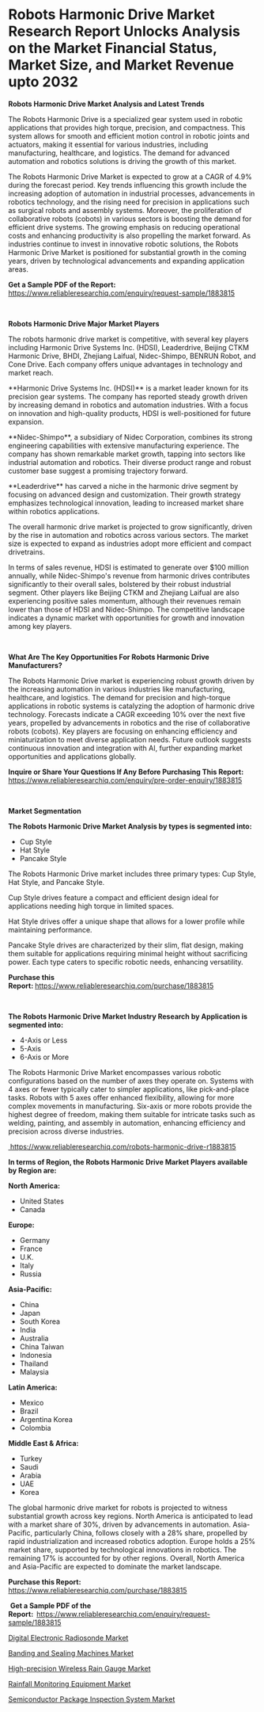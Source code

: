 <p><h1>Robots Harmonic Drive Market Research Report Unlocks Analysis on the Market Financial Status, Market Size, and Market Revenue upto 2032</h1></p><p><strong>Robots Harmonic Drive Market Analysis and Latest Trends</strong></p>
<p><p>The Robots Harmonic Drive is a specialized gear system used in robotic applications that provides high torque, precision, and compactness. This system allows for smooth and efficient motion control in robotic joints and actuators, making it essential for various industries, including manufacturing, healthcare, and logistics. The demand for advanced automation and robotics solutions is driving the growth of this market.</p><p>The Robots Harmonic Drive Market is expected to grow at a CAGR of 4.9% during the forecast period. Key trends influencing this growth include the increasing adoption of automation in industrial processes, advancements in robotics technology, and the rising need for precision in applications such as surgical robots and assembly systems. Moreover, the proliferation of collaborative robots (cobots) in various sectors is boosting the demand for efficient drive systems. The growing emphasis on reducing operational costs and enhancing productivity is also propelling the market forward. As industries continue to invest in innovative robotic solutions, the Robots Harmonic Drive Market is positioned for substantial growth in the coming years, driven by technological advancements and expanding application areas.</p></p>
<p><strong>Get a Sample PDF of the Report:&nbsp;</strong> <a href="https://www.reliableresearchiq.com/enquiry/request-sample/1883815?utm_campaign=2639&utm_medium=2&utm_source=Github&utm_content=ia&utm_term=01032025&utm_id=robots-harmonic-drive">https://www.reliableresearchiq.com/enquiry/request-sample/1883815</a></p>
<p>&nbsp;</p>
<p><strong>Robots Harmonic Drive Major Market Players</strong></p>
<p><p>The robots harmonic drive market is competitive, with several key players including Harmonic Drive Systems Inc. (HDSI), Leaderdrive, Beijing CTKM Harmonic Drive, BHDI, Zhejiang Laifual, Nidec-Shimpo, BENRUN Robot, and Cone Drive. Each company offers unique advantages in technology and market reach.</p><p>**Harmonic Drive Systems Inc. (HDSI)** is a market leader known for its precision gear systems. The company has reported steady growth driven by increasing demand in robotics and automation industries. With a focus on innovation and high-quality products, HDSI is well-positioned for future expansion.</p><p>**Nidec-Shimpo**, a subsidiary of Nidec Corporation, combines its strong engineering capabilities with extensive manufacturing experience. The company has shown remarkable market growth, tapping into sectors like industrial automation and robotics. Their diverse product range and robust customer base suggest a promising trajectory forward.</p><p>**Leaderdrive** has carved a niche in the harmonic drive segment by focusing on advanced design and customization. Their growth strategy emphasizes technological innovation, leading to increased market share within robotics applications.</p><p>The overall harmonic drive market is projected to grow significantly, driven by the rise in automation and robotics across various sectors. The market size is expected to expand as industries adopt more efficient and compact drivetrains.</p><p>In terms of sales revenue, HDSI is estimated to generate over $100 million annually, while Nidec-Shimpo's revenue from harmonic drives contributes significantly to their overall sales, bolstered by their robust industrial segment. Other players like Beijing CTKM and Zhejiang Laifual are also experiencing positive sales momentum, although their revenues remain lower than those of HDSI and Nidec-Shimpo. The competitive landscape indicates a dynamic market with opportunities for growth and innovation among key players.</p></p>
<p>&nbsp;</p>
<p><strong>What Are The Key Opportunities For Robots Harmonic Drive Manufacturers?</strong></p>
<p><p>The Robots Harmonic Drive market is experiencing robust growth driven by the increasing automation in various industries like manufacturing, healthcare, and logistics. The demand for precision and high-torque applications in robotic systems is catalyzing the adoption of harmonic drive technology. Forecasts indicate a CAGR exceeding 10% over the next five years, propelled by advancements in robotics and the rise of collaborative robots (cobots). Key players are focusing on enhancing efficiency and miniaturization to meet diverse application needs. Future outlook suggests continuous innovation and integration with AI, further expanding market opportunities and applications globally.</p></p>
<p><strong>Inquire or Share Your Questions If Any Before Purchasing This Report:</strong> <a href="https://www.reliableresearchiq.com/enquiry/pre-order-enquiry/1883815?utm_campaign=2639&utm_medium=2&utm_source=Github&utm_content=ia&utm_term=01032025&utm_id=robots-harmonic-drive">https://www.reliableresearchiq.com/enquiry/pre-order-enquiry/1883815</a></p>
<p>&nbsp;</p>
<p><strong>Market Segmentation</strong></p>
<p><strong>The Robots Harmonic Drive Market Analysis by types is segmented into:</strong></p>
<p><ul><li>Cup Style</li><li>Hat Style</li><li>Pancake Style</li></ul></p>
<p><p>The Robots Harmonic Drive market includes three primary types: Cup Style, Hat Style, and Pancake Style. </p><p>Cup Style drives feature a compact and efficient design ideal for applications needing high torque in limited spaces. </p><p>Hat Style drives offer a unique shape that allows for a lower profile while maintaining performance. </p><p>Pancake Style drives are characterized by their slim, flat design, making them suitable for applications requiring minimal height without sacrificing power. Each type caters to specific robotic needs, enhancing versatility.</p></p>
<p><strong>Purchase this Report:&nbsp;</strong><a href="https://www.reliableresearchiq.com/purchase/1883815?utm_campaign=2639&utm_medium=2&utm_source=Github&utm_content=ia&utm_term=01032025&utm_id=robots-harmonic-drive">https://www.reliableresearchiq.com/purchase/1883815</a></p>
<p>&nbsp;</p>
<p><strong>The Robots Harmonic Drive Market Industry Research by Application is segmented into:</strong></p>
<p><ul><li>4-Axis or Less</li><li>5-Axis</li><li>6-Axis or More</li></ul></p>
<p><p>The Robots Harmonic Drive Market encompasses various robotic configurations based on the number of axes they operate on. Systems with 4 axes or fewer typically cater to simpler applications, like pick-and-place tasks. Robots with 5 axes offer enhanced flexibility, allowing for more complex movements in manufacturing. Six-axis or more robots provide the highest degree of freedom, making them suitable for intricate tasks such as welding, painting, and assembly in automation, enhancing efficiency and precision across diverse industries.</p></p>
<p><a href="https://www.reliableresearchiq.com/robots-harmonic-drive-r1883815?utm_campaign=2639&utm_medium=2&utm_source=Github&utm_content=ia&utm_term=01032025&utm_id=robots-harmonic-drive">&nbsp;https://www.reliableresearchiq.com/robots-harmonic-drive-r1883815</a></p>
<p><strong>In terms of Region, the Robots Harmonic Drive Market Players available by Region are:</strong></p>
<p>
    <p> <strong> North America: </strong>
        <ul>
            <li>United States</li>
            <li>Canada</li>
        </ul>
        </p> 
    <p> <strong> Europe: </strong>
        <ul>
            <li>Germany</li>
            <li>France</li>
            <li>U.K.</li>
            <li>Italy</li>
            <li>Russia</li>
        </ul>
        </p> 
    <p> <strong> Asia-Pacific: </strong>
        <ul>
            <li>China</li>
            <li>Japan</li>
            <li>South Korea</li>
            <li>India</li>
            <li>Australia</li>
            <li>China Taiwan</li>
            <li>Indonesia</li>
            <li>Thailand</li>
            <li>Malaysia</li>
        </ul>
        </p> 
    <p> <strong> Latin America: </strong>
        <ul>
            <li>Mexico</li>
            <li>Brazil</li>
            <li>Argentina Korea</li>
            <li>Colombia</li>
        </ul>
        </p> 
    <p> <strong> Middle East & Africa: </strong>
        <ul>
            <li>Turkey</li>
            <li>Saudi</li>
            <li>Arabia</li>
            <li>UAE</li>
            <li>Korea</li>
        </ul>
    </p>
    </p>
<p><p>The global harmonic drive market for robots is projected to witness substantial growth across key regions. North America is anticipated to lead with a market share of 30%, driven by advancements in automation. Asia-Pacific, particularly China, follows closely with a 28% share, propelled by rapid industrialization and increased robotics adoption. Europe holds a 25% market share, supported by technological innovations in robotics. The remaining 17% is accounted for by other regions. Overall, North America and Asia-Pacific are expected to dominate the market landscape.</p></p>
<p><strong>Purchase this Report: </strong><a href="https://www.reliableresearchiq.com/purchase/1883815?utm_campaign=2639&utm_medium=2&utm_source=Github&utm_content=ia&utm_term=01032025&utm_id=robots-harmonic-drive">https://www.reliableresearchiq.com/purchase/1883815</a></p>
<p>&nbsp;<strong>Get a Sample PDF of the Report:&nbsp;&nbsp;</strong><a href="https://www.reliableresearchiq.com/enquiry/request-sample/1883815?utm_campaign=2639&utm_medium=2&utm_source=Github&utm_content=ia&utm_term=01032025&utm_id=robots-harmonic-drive">https://www.reliableresearchiq.com/enquiry/request-sample/1883815</a></p>
<p><strong></strong></p>
<p><p><a href="https://github.com/jamesgomez337/Market-Research-Report-List-1/blob/main/digital-electronic-radiosonde-market.md?utm_campaign=2639&utm_medium=2&utm_source=Github&utm_content=ia&utm_term=01032025&utm_id=robots-harmonic-drive">Digital Electronic Radiosonde Market</a></p><p><a href="https://github.com/shadnfamoza/Market-Research-Report-List-1/blob/main/banding-and-sealing-machines-market.md?utm_campaign=2639&utm_medium=2&utm_source=Github&utm_content=ia&utm_term=01032025&utm_id=robots-harmonic-drive">Banding and Sealing Machines Market</a></p><p><a href="https://github.com/porstheftyux/Market-Research-Report-List-1/blob/main/high-precision-wireless-rain-gauge-market.md?utm_campaign=2639&utm_medium=2&utm_source=Github&utm_content=ia&utm_term=01032025&utm_id=robots-harmonic-drive">High-precision Wireless Rain Gauge Market</a></p><p><a href="https://github.com/samesdufloiw/Market-Research-Report-List-1/blob/main/rainfall-monitoring-equipment-market.md?utm_campaign=2639&utm_medium=2&utm_source=Github&utm_content=ia&utm_term=01032025&utm_id=robots-harmonic-drive">Rainfall Monitoring Equipment Market</a></p><p><a href="https://github.com/normiaooghe3/Market-Research-Report-List-1/blob/main/semiconductor-package-inspection-system-market.md?utm_campaign=2639&utm_medium=2&utm_source=Github&utm_content=ia&utm_term=01032025&utm_id=robots-harmonic-drive">Semiconductor Package Inspection System Market</a></p></p>